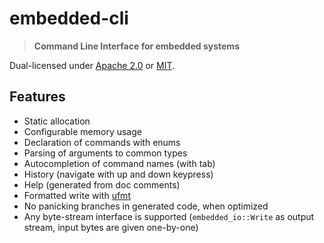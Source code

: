 # embedded-cli

> **Command Line Interface for embedded systems**

Dual-licensed under [Apache 2.0](LICENSE-APACHE) or [MIT](LICENSE-MIT).

## Features

* Static allocation
* Configurable memory usage
* Declaration of commands with enums
* Parsing of arguments to common types
* Autocompletion of command names (with tab)
* History (navigate with up and down keypress)
* Help (generated from doc comments)
* Formatted write with [ufmt](https://github.com/japaric/ufmt)
* No panicking branches in generated code, when optimized
* Any byte-stream interface is supported (`embedded_io::Write` as output stream, input bytes are given one-by-one)
